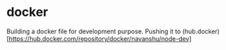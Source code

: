 # docker

Building a docker file for development purpose.
Pushing it to (hub.docker)[https://hub.docker.com/repository/docker/navanshu/node-dev]